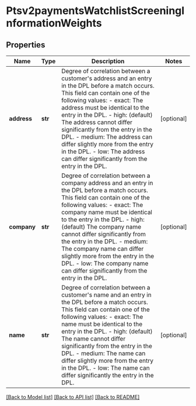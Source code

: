 # Ptsv2paymentsWatchlistScreeningInformationWeights

## Properties
Name | Type | Description | Notes
------------ | ------------- | ------------- | -------------
**address** | **str** | Degree of correlation between a customer&#39;s address and an entry in the DPL before a match occurs. This field can contain one of the following values: - exact: The address must be identical to the entry in the DPL. - high: (default) The address cannot differ significantly from the entry in the DPL. - medium: The address can differ slightly more from the entry in the DPL. - low: The address can differ significantly from the entry in the DPL.  | [optional] 
**company** | **str** | Degree of correlation between a company address and an entry in the DPL before a match occurs. This field can contain one of the following values: - exact: The company name must be identical to the entry in the DPL. - high: (default) The company name cannot differ significantly from the entry in the DPL. - medium: The company name can differ slightly more from the entry in the DPL. - low: The company name can differ significantly from the entry in the DPL.  | [optional] 
**name** | **str** | Degree of correlation between a customer&#39;s name and an entry in the DPL before a match occurs. This field can contain one of the following values: - exact: The name must be identical to the entry in the DPL. - high: (default) The name cannot differ significantly from the entry in the DPL. - medium: The name can differ slightly more from the entry in the DPL. - low: The name can differ significantly the entry in the DPL.  | [optional] 

[[Back to Model list]](../README.md#documentation-for-models) [[Back to API list]](../README.md#documentation-for-api-endpoints) [[Back to README]](../README.md)


